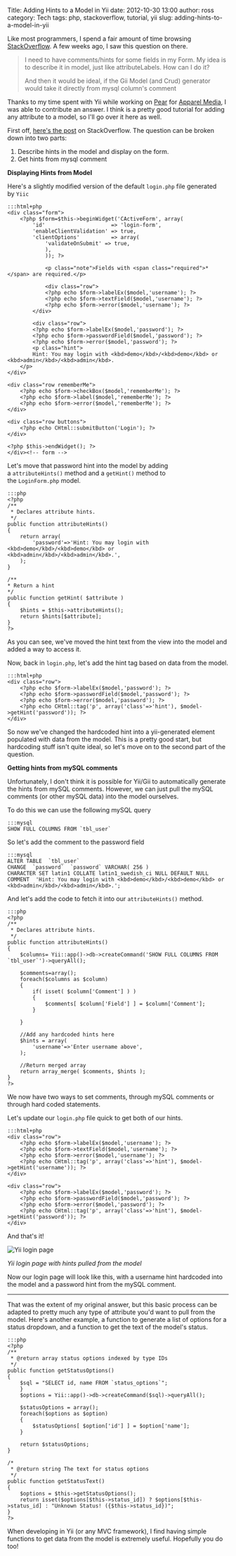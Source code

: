 Title: Adding Hints to a Model in Yii
date:   2012-10-30 13:00
author:   ross
category:   Tech
tags:   php, stackoverflow, tutorial, yii
slug:   adding-hints-to-a-model-in-yii

Like most programmers, I spend a fair amount of time browsing
[StackOverflow](http://stackoverflow.com). A few weeks ago, I saw this
question on there.

> I need to have comments/hints for some fields in my Form. My idea is
> to describe it in model, just like attributeLabels. How can I do it?
>
> And then it would be ideal, if the Gii Model (and Crud) generator
> would take it directly from mysql column's comment

Thanks to my time spent with Yii while working
on [Pear](http://getpear.com) for [Apparel
Media](http://apparelmedia.com), I was able to contribute an answer. I
think is a pretty good tutorial for adding any attribute to a model, so
I'll go over it here as well.

First off, [here's the
post](http://stackoverflow.com/questions/12319659/yii-model-attributes-comments-hints)
on StackOverflow. The question can be broken down into two parts:

1.  Describe hints in the model and display on the form.
2.  Get hints from mysql comment

**Displaying Hints from Model**

Here's a slightly modified version of the default `login.php` file
generated by `Yiic`

	:::html+php
	<div class="form">
		<?php $form=$this->beginWidget('CActiveForm', array(
			'id'                     => 'login-form',
			'enableClientValidation' => true,
			'clientOptions'          => array(
				'validateOnSubmit' => true,
				),
				)); ?>

				<p class="note">Fields with <span class="required">*</span> are required.</p>

				<div class="row">
				<?php echo $form->labelEx($model,'username'); ?>
				<?php echo $form->textField($model,'username'); ?>
				<?php echo $form->error($model,'username'); ?>
			</div>

			<div class="row">
			<?php echo $form->labelEx($model,'password'); ?>
			<?php echo $form->passwordField($model,'password'); ?>
			<?php echo $form->error($model,'password'); ?>
			<p class="hint">
			Hint: You may login with <kbd>demo</kbd>/<kbd>demo</kbd> or <kbd>admin</kbd>/<kbd>admin</kbd>.
		</p>
	</div>

	<div class="row rememberMe">
		<?php echo $form->checkBox($model,'rememberMe'); ?>
		<?php echo $form->label($model,'rememberMe'); ?>
		<?php echo $form->error($model,'rememberMe'); ?>
	</div>

	<div class="row buttons">
		<?php echo CHtml::submitButton('Login'); ?>
	</div>

	<?php $this->endWidget(); ?>
	</div><!-- form -->

Let's move that password hint into the model by adding
a `attributeHints()` method and a `getHint()` method to
the `LoginForm.php` model.

	:::php
	<?php
	/**
	 * Declares attribute hints.
	 */
	public function attributeHints()
	{
		return array(
			'password'=>'Hint: You may login with <kbd>demo</kbd>/<kbd>demo</kbd> or <kbd>admin</kbd>/<kbd>admin</kbd>.',
		);
	}

	/**
	* Return a hint
	*/
	public function getHint( $attribute )
	{
		$hints = $this->attributeHints();
		return $hints[$attribute];
	}
	?>

As you can see, we've moved the hint text from the view into the model
and added a way to access it.

Now, back in `login.php`, let's add the hint tag based on data from the
model.

	:::html+php
	<div class="row">
	    <?php echo $form->labelEx($model,'password'); ?>
	    <?php echo $form->passwordField($model,'password'); ?>
	    <?php echo $form->error($model,'password'); ?>
	    <?php echo CHtml::tag('p', array('class'=>'hint'), $model->getHint('password')); ?>
	</div>

So now we've changed the hardcoded hint into a yii-generated element
populated with data from the model. This is a pretty good start, but
hardcoding stuff isn't quite ideal, so let's move on to the second part
of the question.

**Getting hints from mySQL comments**

Unfortunately, I don't think it is possible for Yii/Gii to automatically
generate the hints from mySQL comments. However, we can just pull the
mySQL comments (or other mySQL data) into the model ourselves.

To do this we can use the following mySQL query

	:::mysql
	SHOW FULL COLUMNS FROM `tbl_user`

So let's add the comment to the password field

	:::mysql
	ALTER TABLE  `tbl_user` 
	CHANGE  `password`  `password` VARCHAR( 256 ) 
	CHARACTER SET latin1 COLLATE latin1_swedish_ci NULL DEFAULT NULL 
	COMMENT  'Hint: You may login with <kbd>demo</kbd>/<kbd>demo</kbd> or <kbd>admin</kbd>/<kbd>admin</kbd>.';

And let's add the code to fetch it into our `attributeHints()` method.

	:::php
	<?php
	/**
	 * Declares attribute hints.
	 */
	public function attributeHints()
	{
		$columns= Yii::app()->db->createCommand('SHOW FULL COLUMNS FROM `tbl_user`')->queryAll();

		$comments=array();
		foreach($columns as $column) 
		{
			if( isset( $column['Comment'] ) )
			{
				$comments[ $column['Field'] ] = $column['Comment'];
			}

		}

		//Add any hardcoded hints here
		$hints = array(
			'username'=>'Enter username above',
		);

		//Return merged array
		return array_merge( $comments, $hints );
	}
	?>

We now have two ways to set comments, through mySQL comments or through
hard coded statements.

Let's update our `login.php` file quick to get both of our hints.

	:::html+php
	<div class="row">
	    <?php echo $form->labelEx($model,'username'); ?>
	    <?php echo $form->textField($model,'username'); ?>
	    <?php echo $form->error($model,'username'); ?>
	    <?php echo CHtml::tag('p', array('class'=>'hint'), $model->getHint('username')); ?>
	</div>

	<div class="row">
	    <?php echo $form->labelEx($model,'password'); ?>
	    <?php echo $form->passwordField($model,'password'); ?>
	    <?php echo $form->error($model,'password'); ?>
	    <?php echo CHtml::tag('p', array('class'=>'hint'), $model->getHint('password')); ?>
	</div>

And that's it!

![Yii login page]({filename}/images/login.png)

*Yii login page with hints pulled from the model*

Now our login page will look like this, with a username hint hardcoded
into the model and a password hint from the mySQL comment.

* * * * *

That was the extent of my original answer, but this basic process can be
adapted to pretty much any type of attribute you'd want to pull from the
model. Here's another example, a function to generate a list of options
for a status dropdown, and a function to get the text of the model's
status.

	:::php
	<?php
	/**
	 * @return array status options indexed by type IDs
	 */
	public function getStatusOptions()
	{
		$sql = "SELECT id, name FROM `status_options`";
		}
		$options = Yii::app()->db->createCommand($sql)->queryAll();

		$statusOptions = array();
		foreach($options as $option)
		{
			$statusOptions[ $option['id'] ] = $option['name'];
		}

		return $statusOptions;
	}

	/*
	 * @return string The text for status options
	 */
	public function getStatusText()
	{
		$options = $this->getStatusOptions();
		return isset($options[$this->status_id]) ? $options[$this->status_id] : "Unknown Status! ({$this->status_id})";
	}
	?>

When developing in Yii (or any MVC framework), I find having simple functions to get data from
the model is extremely useful. Hopefully you do too!
